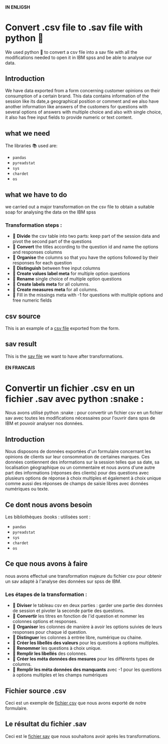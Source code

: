#### IN ENLIGSH
# Convert .csv file to .sav file with python :snake:
We used python :snake: to convert a csv file into a sav file with all the modifications needed to open it in IBM spss and be able to analyse our data.

## Introduction
We have data exported from a form concerning customer opinions on their consumption of a certain brand. This data contains information of the session like its date,a geographical position or comment and we also have another information like answers of the customers for questions with several options of answers with multiple choice and also with single choice, it also has free input fields to provide numeric or text content.

## what we need
The libraries :books: used are:
- `pandas`  
- `pyreadstat`  
- `sys`  
- `chardet`  
- `os`

## what we have to do
we carried out a major transformation on the csv file to obtain a suitable soap for analysing the data on the IBM spss

### Transformation steps :
- :pushpin: **Divide** the csv table into two parts: keep part of the session data and pivot the second part of the questions
- :pushpin: **Convert** the titles according to the question id and name the options and responses columns
- :pushpin: **Organise** the columns so that you have the options followed by their responses for each question
- :pushpin: **Distinguish** between free input columns
- :pushpin: **Create values label meta** for multiple option questions
- :pushpin: **Rename** single choice of multiple option questions
- :pushpin: **Create labels meta** for all columns.
- :pushpin: **Create measures meta** for all columns.
- :pushpin: Fill in the missings meta with -1 for questions with multiple options and free numeric fields

## csv source
This is an example of a [csv file](https://github.com/LisaKey/convert_csv_to_sav/blob/main/response.csv) exported from the form.

## sav result
This is the [sav file](https://github.com/LisaKey/convert_csv_to_sav/blob/main/response.sav) we want to have after transformations.


#### EN FRANCAIS
# Convertir un fichier .csv en un fichier .sav avec python :snake :
Nous avons utilisé python :snake : pour convertir un fichier csv en un fichier sav avec toutes les modifications nécessaires pour l'ouvrir dans spss de IBM et pouvoir analyser nos données.

## Introduction
Nous disposons de données exportées d'un formulaire concernant les opinions de clients sur leur consommation de certaines marques. Ces données contiennent des informations sur la session telles que sa date, sa localisation géographique ou un commentaire et nous avons d'une autre part des informations (réponses des clients) pour des questions avec plusieurs options de réponse à choix multiples et également à choix unique comme aussi des réponses de champs de saisie libres avec données numériques ou texte.

## Ce dont nous avons besoin
Les bibliothèques :books : utilisées sont :
- `pandas`  
- `pyreadstat`  
- `sys`  
- `chardet`  
- `os`

## Ce que nous avons à faire
nous avons effectué une transformation majeure du fichier csv pour obtenir un sav adapté à l'analyse des données sur spss de IBM.

### Les étapes de la transformation :
- :pushpin: **Diviser** le tableau csv en deux parties : garder une partie des données de session et pivoter la seconde partie des questions.
- :pushpin: **Convertir** les titres en fonction de l'id question et nommer les colonnes options et responses.
- :pushpin: **Organiser** les colonnes de manière à avoir les options suivies de leurs responses pour chaque id question.
- :pushpin: **Distinguer** les colonnes à entrée libre, numérique ou chaine.
- :pushpin: **Créer les libellés des valeurs** pour les questions à options multiples.
- :pushpin: **Renommer** les questions à choix unique.
- :pushpin: **Remplir les libellés** des colonnes.
- :pushpin: **Créer les méta données des mesures** pour les différents types de columns.
- :pushpin: **Remplir les méta données des manquants** avec -1 pour les questions à options multiples et les champs numériques

## Fichier source .csv
Ceci est un exemple de [fichier csv](https://github.com/LisaKey/convert_csv_to_sav/blob/main/response.csv) que nous avons exporté de notre formulaire.

## Le résultat du fichier .sav
Ceci est le [fichier sav](https://github.com/LisaKey/convert_csv_to_sav/blob/main/response.sav) que nous souhaitons avoir après les transformations.
